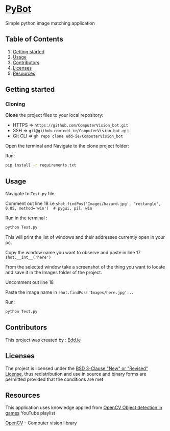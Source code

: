 ﻿# [PyBot](https://github.com/edd-ie/ComputerVision_bot)

Simple python image matching application

## Table of Contents

1. [Getting started](#Getting-started)
2. [Usage](#Usage)
4. [Contributors](#contributors)
5. [Licenses](#license)
6. [Resources](#sources)

## <a id="Getting-started">Getting started</a>
### Cloning

**Clone** the project files to your local repository:

- HTTPS => `https://github.com/ComputerVision_bot.git`
- SSH => `git@github.com:edd-ie/ComputerVision_bot.git`
- Git CLI => `gh repo clone edd-ie/ComputerVision_bot`

Open the terminal and Navigate to the clone project folder:

Run: 
```bash
pip install -r requirements.txt
```

## <a id="Usage">Usage</a>

Navigate to ```Test.py``` file

Comment out line 18 i.e 
```shot.findPos('Images/hazard.jpg', "rectangle", 0.85, method='win')  # pygui, pil, win```

Run in the terminal :
```bash
python Test.py
```

This will print the list of windows and their addresses currently open in your pc.

Copy the window name you want to observe and paste in line 17 ```shot.__int__('here')```

From the selected window take a screenshot of the thing you want to locate and save it in the Images folder of the project.

Uncomment out line 18

Paste the image name in ```shot.findPos('Images/here.jpg'...```

Run: 
```bash
python Test.py
```


## <a id="contributors">Contributors</a>

This project was created by : [Edd.ie](https://github.com/edd-ie)

## <a id="license">Licenses</a>

The project is licensed under the [BSD 3-Clause "New" or "Revised" License](https://github.com/highlightjs/highlight.js/blob/main/LICENSE), thus redistribution and use in source and binary forms are permitted provided that the conditions are met

## <a id="sources">Resources</a>

This application uses knowledge applied from [OpenCV Object detection in games](https://www.youtube.com/playlist?list=PL1m2M8LQlzfKtkKq2lK5xko4X-8EZzFPI) YouTube playlist

[OpenCV](https://docs.opencv.org/4.9.0/) - Computer vision library
